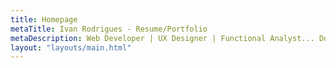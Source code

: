 ```yaml
---
title: Homepage
metaTitle: Ivan Rodrigues - Resume/Portfolio
metaDescription: Web Developer | UX Designer | Functional Analyst... Download my CV, get to know me, and let's connect for your next web project!
layout: "layouts/main.html"
---
```

